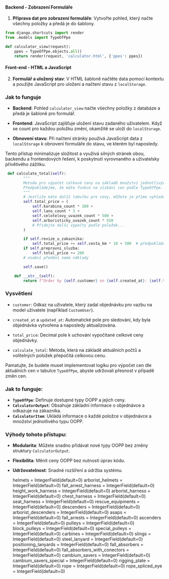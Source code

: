 #### Backend - Zobrazení Formuláře

1. **Příprava dat pro zobrazení formuláře**: Vytvořte pohled, který načte všechny položky a předá je do šablony.

```python
from django.shortcuts import render
from .models import TypeOfPpe

def calculator_view(request):
    ppes = TypeOfPpe.objects.all()
    return render(request, 'calculator.html', {'ppes': ppes})
```
#### Front-end - HTML a JavaScript

2. **Formulář a uložený stav**: V HTML šabloně načtěte data pomocí kontextu a použijte JavaScript pro uložení a načtení stavu z `localStorage`.
### Jak to funguje

- **Backend**: Pohled `calculator_view` načte všechny položky z databáze a předá je šabloně pro formulář.

- **Frontend**: JavaScript zajišťuje uložení stavu zadaného uživatelem. Když se count pro každou položku změní, okamžitě se uloží do `localStorage`.

- **Obnovení stavu**: Při načtení stránky používá JavaScript data z `localStorage` k obnovení formuláře do stavu, ve kterém byl naposledy.

Tento přístup minimalizuje složitost a využívá silných stránek obou, backendu a frontendových řešení, k poskytnutí vyrovnaného a uživatelsky přívětivého zážitku.



```python
 def calculate_total(self):
        """
        Metoda pro výpočet celkové ceny na základě množství jednotlivých položek a volitelných nákladů.
        Předpokládejme, že máte funkce na získání cen podle TypeOfPpe.
        """
        # Jestliže máte další tabulku pro ceny, můžete je přímo vyhledávat a počítat
        self.total_price = (
            self.karabina_count * 100 +
            self.lano_count * 3 +
            self.celotelovy_uvazek_count * 500 +
            self.arboristicky_uvazek_count * 550
            # Přidejte další výpočty podle položek...
        )

        if self.revize_u_zakaznika:
            self.total_price += self.cesta_km * 10 + 500  # předpokládám základní poplatek 500 Kč
        if self.prepravni_sluzba:
            self.total_price += 200
        # osobní předání nemá náklady

        self.save()

    def __str__(self):
        return f"Order by {self.customer} on {self.created_at}: {self.total_price} Kč"

```

### Vysvětlení

- `customer`: Odkaz na uživatele, který zadal objednávku pro vazbu na model uživatele (například `CustomUser`).

- `created_at` a `updated_at`: Automatické pole pro sledování, kdy byla objednávka vytvořena a naposledy aktualizována.

- `total_price`: Decimal pole k uchování vypočítané celkové ceny objednávky.

- `calculate_total`: Metoda, která na základě aktuálních počtů a volitelných položek přepočítá celkovou cenu.

Pamatujte, že budete muset implementovat logiku pro výpočet cen dle aktuálních cen v tabulce `TypeOfPpe`, abyste udržovali přesnost v případě změn cen.

### Jak to funguje:

- **`TypeOfPpe`**: Definuje dostupné typy OOPP a jejich ceny.
- **`CalculatorOutput`**: Obsahuje základní informace o objednávce a odkazuje na zákazníka.
- **`CalculatorItem`**: Ukládá informace o každé položce v objednávce a množství jednotlivého typu OOPP.

### Výhody tohoto přístupu:

- **Modularita**: Můžete snadno přidávat nové typy OOPP bez změny struktury `CalculatorOutput`.
- **Flexibilita**: Měnit ceny OOPP bez nutnosti úprav kódu.
- **Udržovatelnost**: Snadné rozšíření a údržba systému.

    helmets = IntegerField(default=0)
    arborist_helmets = IntegerField(default=0)
    fall_arrest_harness = IntegerField(default=0)
    height_work_harness = IntegerField(default=0)
    arborist_harness = IntegerField(default=0)
    chest_harness = IntegerField(default=0)
    seat_harness = IntegerField(default=0)
    rescue_equipments = IntegerField(default=0)
    descenders = IntegerField(default=0)
    arborist_descenders = IntegerField(default=0)
    asaps = IntegerField(default=0)
    fall_arrests = IntegerField(default=0)
    ascenders = IntegerField(default=0)
    pulleys = IntegerField(default=0)
    block_pulleys = IntegerField(default=0)
    special_pulleys = IntegerField(default=0)
    carbines = IntegerField(default=0)
    slings = IntegerField(default=0)
    steel_lanyard = IntegerField(default=0)
    positioning_lanyards = IntegerField(default=0)
    fall_absorbers = IntegerField(default=0)
    fall_absorbers_with_conectors = IntegerField(default=0)
    cambium_savers = IntegerField(default=0)
    cambium_savers_special = IntegerField(default=0)
    rigging_plate = IntegerField(default=0)
    rope = IntegerField(default=0)
    rope_spliced_eye = IntegerField(default=0)